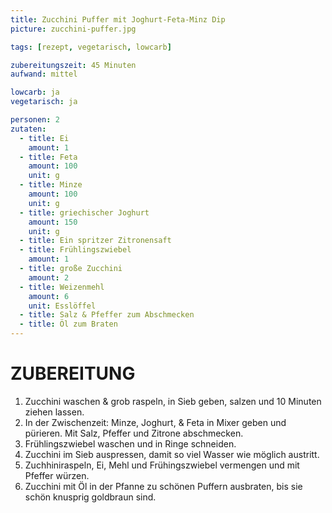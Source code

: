 ```yaml
---
title: Zucchini Puffer mit Joghurt-Feta-Minz Dip
picture: zucchini-puffer.jpg

tags: [rezept, vegetarisch, lowcarb]

zubereitungszeit: 45 Minuten
aufwand: mittel

lowcarb: ja
vegetarisch: ja

personen: 2
zutaten:
  - title: Ei  
    amount: 1
  - title: Feta  
    amount: 100
    unit: g
  - title: Minze  
    amount: 100
    unit: g
  - title: griechischer Joghurt  
    amount: 150
    unit: g
  - title: Ein spritzer Zitronensaft  
  - title: Frühlingszwiebel  
    amount: 1
  - title: große Zucchini
    amount: 2
  - title: Weizenmehl
    amount: 6
    unit: Esslöffel
  - title: Salz & Pfeffer zum Abschmecken  
  - title: Öl zum Braten  
---
```

  
ZUBEREITUNG  
============  
  
1. Zucchini waschen & grob raspeln, in Sieb geben, salzen und 10 Minuten ziehen lassen.  
2. In der Zwischenzeit: Minze, Joghurt, & Feta in Mixer geben und pürieren. Mit Salz, Pfeffer und Zitrone abschmecken.  
3. Frühlingszwiebel waschen und in Ringe schneiden.  
4. Zucchini im Sieb auspressen, damit so viel Wasser wie möglich austritt.  
5. Zuchhiniraspeln, Ei, Mehl und Frühingszwiebel vermengen und mit Pfeffer würzen.  
6. Zucchini mit Öl in der Pfanne zu schönen Puffern ausbraten, bis sie schön knusprig goldbraun sind.
